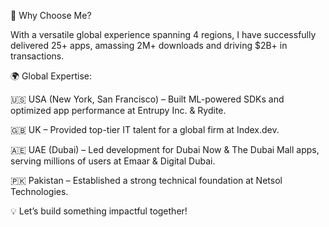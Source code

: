 🚀 Why Choose Me?

With a versatile global experience spanning 4 regions, I have successfully delivered 25+ apps, amassing 2M+ downloads and driving $2B+ in transactions.

🌍 Global Expertise:

🇺🇸 USA (New York, San Francisco) – Built ML-powered SDKs and optimized app performance at Entrupy Inc. & Rydite.

🇬🇧 UK – Provided top-tier IT talent for a global firm at Index.dev.

🇦🇪 UAE (Dubai) – Led development for Dubai Now & The Dubai Mall apps, serving millions of users at Emaar & Digital Dubai.

🇵🇰 Pakistan – Established a strong technical foundation at Netsol Technologies.

💡 Let’s build something impactful together!

